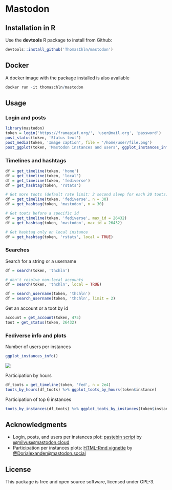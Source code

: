 # Mastodon

## Installation in R

Use the **devtools** R package to install from Github:
```r
devtools::install_github('ThomasChln/mastodon')
```

## Docker

A docker image with the package installed is also available
```r
docker run -it thomaschln/mastodon
```

## Usage

### Login and posts

```r
library(mastodon)
token = login('https://framapiaf.org/', 'user@mail.org', 'password')
post_status(token, 'Status text')
post_media(token, 'Image caption', file = '/home/user/file.png')
post_ggplot(token, 'Mastodon instances and users', ggplot_instances_info())
```

### Timelines and hashtags

```r
df = get_timeline(token, 'home')
df = get_timeline(token, 'local')
df = get_timeline(token, 'fediverse')
df = get_hashtag(token, 'rstats')

# Get more toots (default rate limit: 2 second sleep for each 20 toots)
df = get_timeline(token, 'fediverse', n = 30)
df = get_hashtag(token, 'mastodon', n = 30)

# Get toots before a specific id
df = get_timeline(token, 'fediverse', max_id = 26432)
df = get_hashtag(token, 'mastodon', max_id = 26432)

# Get hashtag only on local instance
df = get_hashtag(token, 'rstats', local = TRUE)
```

### Searches

Search for a string or a username
```r
df = search(token, 'thchln')

# don't resolve non-local accounts
df = search(token, 'thchln', local = TRUE)

df = search_username(token, 'thchln')
df = search_username(token, 'thchln', limit = 2)
```

Get an account or a toot by id
```r
account = get_account(token, 475)
toot = get_status(token, 26432)
```

### Fediverse info and plots

Number of users per instances
```r
ggplot_instances_info()
```
![](https://framapiaf.org/media/NcR7nokUey2YYumJgUA)

Participation by hours
```r
df_toots = get_timeline(token, 'fed', n = 2e4)
toots_by_hours(df_toots) %>% ggplot_toots_by_hours(token$instance)
```

Participation of top 6 instances
```r
toots_by_instances(df_toots) %>% ggplot_toots_by_instances(token$instance)
```

## Acknowledgments

* Login, posts, and users per instances plot: [pastebin script](https://pastebin.com/XBiJmbNV) by [@milvus@mastodon.cloud](https://mastodon.cloud/@milvus)
* Participation per instances plots: [HTML-Rmd vignette](http://vintagedata.org/mastodon/cultural_genesis_1.html) by [@Dorialexander@mastodon.social](https://mastodon.social/@Dorialexander) 

## License

This package is free and open source software, licensed under GPL-3.
